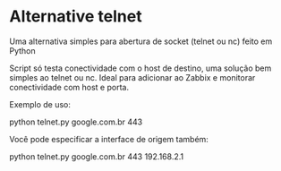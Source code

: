 # Alternative telnet

Uma alternativa simples para abertura de socket (telnet ou nc) feito em Python

Script só testa conectividade com o host de destino, uma solução bem simples ao telnet ou nc. Ideal para adicionar ao Zabbix e monitorar conectividade com host e porta.

Exemplo de uso:

python telnet.py google.com.br 443

Você pode especificar a interface de origem também:

python telnet.py google.com.br 443 192.168.2.1
